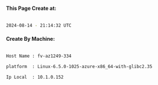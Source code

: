 
   
#### This Page Create at:

```bash

2024-08-14 - 21:14:32 UTC

```

#### Create By Machine:

```bash

Host Name : fv-az1249-334

platform  : Linux-6.5.0-1025-azure-x86_64-with-glibc2.35

Ip Local  : 10.1.0.152

```

